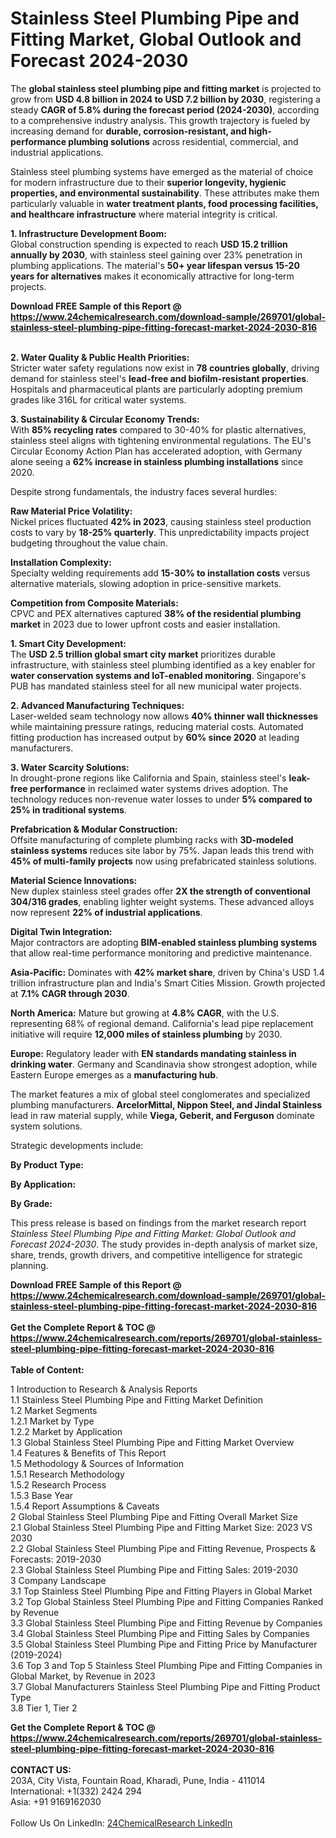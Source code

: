 <h1>Stainless Steel Plumbing Pipe and Fitting Market, Global Outlook and Forecast 2024-2030</h1><p>The <strong>global stainless steel plumbing pipe and fitting market</strong> is projected to grow from <strong>USD 4.8 billion in 2024 to USD 7.2 billion by 2030</strong>, registering a steady <strong>CAGR of 5.8% during the forecast period (2024-2030)</strong>, according to a comprehensive industry analysis. This growth trajectory is fueled by increasing demand for <strong>durable, corrosion-resistant, and high-performance plumbing solutions</strong> across residential, commercial, and industrial applications.</p><p>Stainless steel plumbing systems have emerged as the material of choice for modern infrastructure due to their <strong>superior longevity, hygienic properties, and environmental sustainability</strong>. These attributes make them particularly valuable in <strong>water treatment plants, food processing facilities, and healthcare infrastructure</strong> where material integrity is critical.</p><p><strong>1. Infrastructure Development Boom:</strong><br>
Global construction spending is expected to reach <strong>USD 15.2 trillion annually by 2030</strong>, with stainless steel gaining over 23% penetration in plumbing applications. The material's <strong>50+ year lifespan versus 15-20 years for alternatives</strong> makes it economically attractive for long-term projects.</p><div><b>Download FREE Sample of this Report @ 
            <a href="https://www.24chemicalresearch.com/download-sample/269701/global-stainless-steel-plumbing-pipe-fitting-forecast-market-2024-2030-816">
            https://www.24chemicalresearch.com/download-sample/269701/global-stainless-steel-plumbing-pipe-fitting-forecast-market-2024-2030-816</a></b></div><br><p><strong>2. Water Quality &amp; Public Health Priorities:</strong><br>
Stricter water safety regulations now exist in <strong>78 countries globally</strong>, driving demand for stainless steel's <strong>lead-free and biofilm-resistant properties</strong>. Hospitals and pharmaceutical plants are particularly adopting premium grades like 316L for critical water systems.</p><p><strong>3. Sustainability &amp; Circular Economy Trends:</strong><br>
With <strong>85% recycling rates</strong> compared to 30-40% for plastic alternatives, stainless steel aligns with tightening environmental regulations. The EU's Circular Economy Action Plan has accelerated adoption, with Germany alone seeing a <strong>62% increase in stainless plumbing installations</strong> since 2020.</p><p>Despite strong fundamentals, the industry faces several hurdles:</p><p><strong>Raw Material Price Volatility:</strong><br>
    Nickel prices fluctuated <strong>42% in 2023</strong>, causing stainless steel production costs to vary by <strong>18-25% quarterly</strong>. This unpredictability impacts project budgeting throughout the value chain.</p><p><strong>Installation Complexity:</strong><br>
    Specialty welding requirements add <strong>15-30% to installation costs</strong> versus alternative materials, slowing adoption in price-sensitive markets.</p><p><strong>Competition from Composite Materials:</strong><br>
    CPVC and PEX alternatives captured <strong>38% of the residential plumbing market</strong> in 2023 due to lower upfront costs and easier installation.</p><p><strong>1. Smart City Development:</strong><br>
The <strong>USD 2.5 trillion global smart city market</strong> prioritizes durable infrastructure, with stainless steel plumbing identified as a key enabler for <strong>water conservation systems and IoT-enabled monitoring</strong>. Singapore's PUB has mandated stainless steel for all new municipal water projects.</p><p><strong>2. Advanced Manufacturing Techniques:</strong><br>
Laser-welded seam technology now allows <strong>40% thinner wall thicknesses</strong> while maintaining pressure ratings, reducing material costs. Automated fitting production has increased output by <strong>60% since 2020</strong> at leading manufacturers.</p><p><strong>3. Water Scarcity Solutions:</strong><br>
In drought-prone regions like California and Spain, stainless steel's <strong>leak-free performance</strong> in reclaimed water systems drives adoption. The technology reduces non-revenue water losses to under <strong>5% compared to 25% in traditional systems</strong>.</p><p><strong>Prefabrication &amp; Modular Construction:</strong><br>
    Offsite manufacturing of complete plumbing racks with <strong>3D-modeled stainless systems</strong> reduces site labor by 75%. Japan leads this trend with <strong>45% of multi-family projects</strong> now using prefabricated stainless solutions.</p><p><strong>Material Science Innovations:</strong><br>
    New duplex stainless steel grades offer <strong>2X the strength of conventional 304/316 grades</strong>, enabling lighter weight systems. These advanced alloys now represent <strong>22% of industrial applications</strong>.</p><p><strong>Digital Twin Integration:</strong><br>
    Major contractors are adopting <strong>BIM-enabled stainless plumbing systems</strong> that allow real-time performance monitoring and predictive maintenance.</p><p><strong>Asia-Pacific:</strong> Dominates with <strong>42% market share</strong>, driven by China's USD 1.4 trillion infrastructure plan and India's Smart Cities Mission. Growth projected at <strong>7.1% CAGR through 2030</strong>.</p><p><strong>North America:</strong> Mature but growing at <strong>4.8% CAGR</strong>, with the U.S. representing 68% of regional demand. California's lead pipe replacement initiative will require <strong>12,000 miles of stainless plumbing</strong> by 2030.</p><p><strong>Europe:</strong> Regulatory leader with <strong>EN standards mandating stainless in drinking water</strong>. Germany and Scandinavia show strongest adoption, while Eastern Europe emerges as a <strong>manufacturing hub</strong>.</p><p>The market features a mix of global steel conglomerates and specialized plumbing manufacturers. <strong>ArcelorMittal, Nippon Steel, and Jindal Stainless</strong> lead in raw material supply, while <strong>Viega, Geberit, and Ferguson</strong> dominate system solutions.</p><p>Strategic developments include:</p><p><strong>By Product Type:</strong></p><p><strong>By Application:</strong></p><p><strong>By Grade:</strong></p><p>This press release is based on findings from the market research report <em>Stainless Steel Plumbing Pipe and Fitting Market: Global Outlook and Forecast 2024-2030</em>. The study provides in-depth analysis of market size, share, trends, growth drivers, and competitive intelligence for strategic planning.</p><div><b>Download FREE Sample of this Report @ 
            <a href="https://www.24chemicalresearch.com/download-sample/269701/global-stainless-steel-plumbing-pipe-fitting-forecast-market-2024-2030-816">
            https://www.24chemicalresearch.com/download-sample/269701/global-stainless-steel-plumbing-pipe-fitting-forecast-market-2024-2030-816</a></b></div><br><div><b>Get the Complete Report & TOC @ 
            <a href="https://www.24chemicalresearch.com/reports/269701/global-stainless-steel-plumbing-pipe-fitting-forecast-market-2024-2030-816">
            https://www.24chemicalresearch.com/reports/269701/global-stainless-steel-plumbing-pipe-fitting-forecast-market-2024-2030-816</a></b></div><br>
            <b>Table of Content:</b><p>1 Introduction to Research & Analysis Reports<br />
    1.1 Stainless Steel Plumbing Pipe and Fitting Market Definition<br />
    1.2 Market Segments<br />
        1.2.1 Market by Type<br />
        1.2.2 Market by Application<br />
    1.3 Global Stainless Steel Plumbing Pipe and Fitting Market Overview<br />
    1.4 Features & Benefits of This Report<br />
    1.5 Methodology & Sources of Information<br />
        1.5.1 Research Methodology<br />
        1.5.2 Research Process<br />
        1.5.3 Base Year<br />
        1.5.4 Report Assumptions & Caveats<br />
2 Global Stainless Steel Plumbing Pipe and Fitting Overall Market Size<br />
    2.1 Global Stainless Steel Plumbing Pipe and Fitting Market Size: 2023 VS 2030<br />
    2.2 Global Stainless Steel Plumbing Pipe and Fitting Revenue, Prospects & Forecasts: 2019-2030<br />
    2.3 Global Stainless Steel Plumbing Pipe and Fitting Sales: 2019-2030<br />
3 Company Landscape<br />
    3.1 Top Stainless Steel Plumbing Pipe and Fitting Players in Global Market<br />
    3.2 Top Global Stainless Steel Plumbing Pipe and Fitting Companies Ranked by Revenue<br />
    3.3 Global Stainless Steel Plumbing Pipe and Fitting Revenue by Companies<br />
    3.4 Global Stainless Steel Plumbing Pipe and Fitting Sales by Companies<br />
    3.5 Global Stainless Steel Plumbing Pipe and Fitting Price by Manufacturer (2019-2024)<br />
    3.6 Top 3 and Top 5 Stainless Steel Plumbing Pipe and Fitting Companies in Global Market, by Revenue in 2023<br />
    3.7 Global Manufacturers Stainless Steel Plumbing Pipe and Fitting Product Type<br />
    3.8 Tier 1, Tier 2</p><div><b>Get the Complete Report & TOC @ 
            <a href="https://www.24chemicalresearch.com/reports/269701/global-stainless-steel-plumbing-pipe-fitting-forecast-market-2024-2030-816">
            https://www.24chemicalresearch.com/reports/269701/global-stainless-steel-plumbing-pipe-fitting-forecast-market-2024-2030-816</a></b></div><br><b>CONTACT US:</b><br>
            203A, City Vista, Fountain Road, Kharadi, Pune, India - 411014<br>
            International: +1(332) 2424 294<br>
            Asia: +91 9169162030 <br><br>
            Follow Us On LinkedIn: <a href="https://www.linkedin.com/company/24chemicalresearch/">24ChemicalResearch LinkedIn</a>